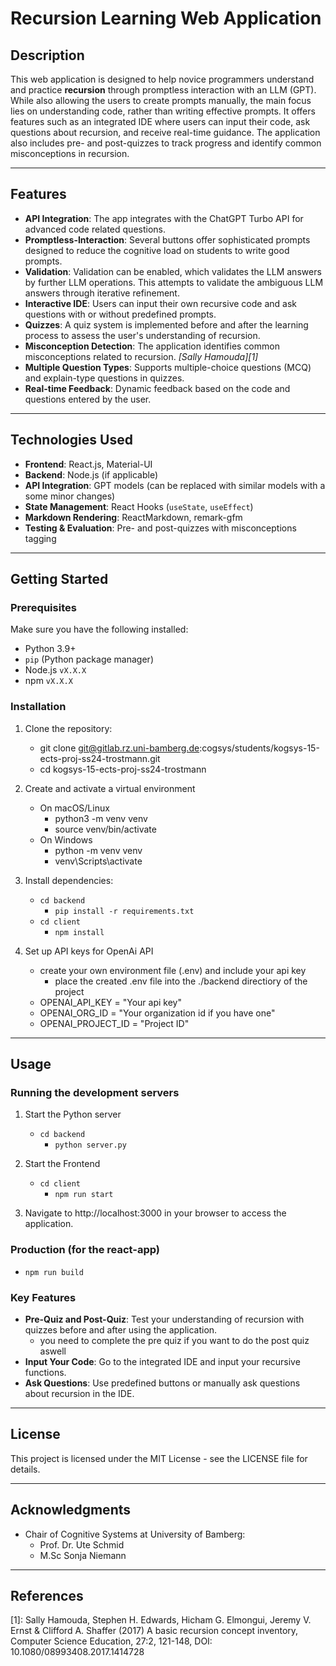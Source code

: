 # Recursion Learning Web Application

## Description

This web application is designed to help novice programmers understand and practice **recursion** through promptless interaction with an LLM (GPT). While also allowing the users to create prompts manually, the main focus lies on understanding code, rather than writing effective prompts. It offers features such as an integrated IDE where users can input their code, ask questions about recursion, and receive real-time guidance. The application also includes pre- and post-quizzes to track progress and identify common misconceptions in recursion.

---

## Features

- **API Integration**: The app integrates with the ChatGPT Turbo API for advanced code related questions.
- **Promptless-Interaction**: Several buttons offer sophisticated prompts designed to reduce the cognitive load on students to write good prompts.
- **Validation**: Validation can be enabled, which validates the LLM answers by further LLM operations. This attempts to validate the ambiguous LLM answers through iterative refinement.
- **Interactive IDE**: Users can input their own recursive code and ask questions with or without predefined prompts.
- **Quizzes**: A quiz system is implemented before and after the learning process to assess the user's understanding of recursion.
- **Misconception Detection**: The application identifies common misconceptions related to recursion. <cite>[Sally Hamouda][1]
- **Multiple Question Types**: Supports multiple-choice questions (MCQ) and explain-type questions in quizzes.
- **Real-time Feedback**: Dynamic feedback based on the code and questions entered by the user.

---

## Technologies Used

- **Frontend**: React.js, Material-UI
- **Backend**: Node.js (if applicable)
- **API Integration**: GPT models (can be replaced with similar models with a some minor changes)
- **State Management**: React Hooks (`useState`, `useEffect`)
- **Markdown Rendering**: ReactMarkdown, remark-gfm
- **Testing & Evaluation**: Pre- and post-quizzes with misconceptions tagging

---

## Getting Started

### Prerequisites

Make sure you have the following installed:

- Python 3.9+
- `pip` (Python package manager)
- Node.js `vX.X.X`
- npm `vX.X.X`

### Installation

1. Clone the repository:
   - git clone git@gitlab.rz.uni-bamberg.de:cogsys/students/kogsys-15-ects-proj-ss24-trostmann.git
   - cd kogsys-15-ects-proj-ss24-trostmann

2. Create and activate a virtual environment
    - On macOS/Linux
        - python3 -m venv venv
        - source venv/bin/activate
    - On Windows
        - python -m venv venv
        - venv\Scripts\activate

2. Install dependencies:
    - `cd backend`
        - `pip install -r requirements.txt`
    - `cd client`
        - `npm install` 

3. Set up API keys for OpenAi API
    - create your own environment file (.env) and include your api key
        - place the created .env file into the ./backend directiory of the project
    - OPENAI_API_KEY = "Your api key"
    - OPENAI_ORG_ID = "Your organization id if you have one"
    - OPENAI_PROJECT_ID = "Project ID"

---

## Usage

### Running the development servers
1. Start the Python server
    - `cd backend`
        - `python server.py`

2. Start the Frontend
    - `cd client`
        - `npm run start`

3. Navigate to http://localhost:3000 in your browser to access the application.

### Production (for the react-app)
- `npm run build`

### Key Features
- **Pre-Quiz and Post-Quiz**: Test your understanding of recursion with quizzes before and after using the application.
    - you need to complete the pre quiz if you want to do the post quiz aswell
- **Input Your Code**: Go to the integrated IDE and input your recursive functions.
- **Ask Questions**: Use predefined buttons or manually ask questions about recursion in the IDE.

---

## License
This project is licensed under the MIT License - see the LICENSE file for details.

---

## Acknowledgments
- Chair of Cognitive Systems at University of Bamberg:
    - Prof. Dr. Ute Schmid
    - M.Sc Sonja Niemann

---

## References
[1]: Sally Hamouda, Stephen H. Edwards, Hicham G. Elmongui, Jeremy V. Ernst &
Clifford A. Shaffer (2017) A basic recursion concept inventory, Computer Science Education, 27:2,
121-148, DOI: 10.1080/08993408.2017.1414728